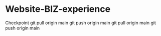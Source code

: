 # Website-BIZ-experience
Checkpoint
git pull origin main
git push origin main
git pull origin main
git push origin main
